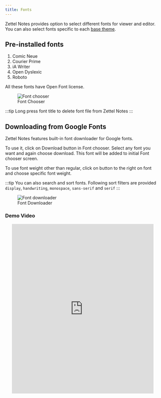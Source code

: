 ```yaml
---
title: Fonts
---
```


Zettel Notes provides option to select different fonts for viewer and editor. You can also select fonts specific to each [base theme](./app-theme.md).

## Pre-installed fonts 

1. Comic Neue
2. Courier Prime
3. iA Writer
4. Open Dyslexic
5. Roboto

All these fonts have Open Font license.

<figure>
  <img src="/assets/img/font-chooser-dialog.png" alt="Font chooser" />
  <figcaption>Font Chooser</figcaption>
</figure>

:::tip
Long press font title to delete font file from Zettel Notes
:::

## Downloading from Google Fonts

Zettel Notes features built-in font downloader for Google fonts. 

To use it, click on Download button in Font chooser. Select any font you want and again choose download. This font will be added to initial Font chooser screen.

To use font weight other than regular, click on button to the right on font and choose specific font weight.

:::tip
You can also search and sort fonts. Following sort filters are provided `display`, `handwriting`, `monospace`, `sans-serif` and `serif`
:::

<figure>
  <img src="/assets/img/font-download-screen.png" alt="Font downloader" />
  <figcaption>Font Downloader</figcaption>
</figure>

### Demo Video

<p align="center">
<iframe width="460px" height="550px" src="https://www.youtube.com/embed/Q29zimZCib0?si=RCQNIFIaS_fDDtXm" title="YouTube video player" frameborder="0" allow="accelerometer; autoplay; clipboard-write; encrypted-media; gyroscope; picture-in-picture; web-share" allowfullscreen></iframe>
</p>
